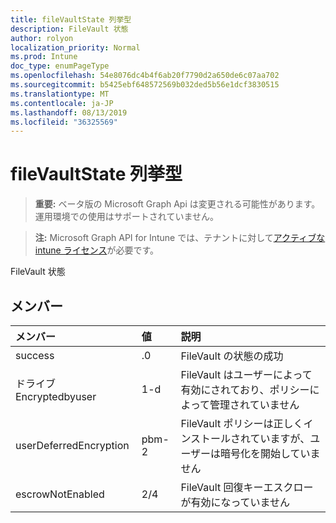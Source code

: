 ```yaml
---
title: fileVaultState 列挙型
description: FileVault 状態
author: rolyon
localization_priority: Normal
ms.prod: Intune
doc_type: enumPageType
ms.openlocfilehash: 54e8076dc4b4f6ab20f7790d2a650de6c07aa702
ms.sourcegitcommit: b5425ebf648572569b032ded5b56e1dcf3830515
ms.translationtype: MT
ms.contentlocale: ja-JP
ms.lasthandoff: 08/13/2019
ms.locfileid: "36325569"
---
```

# <a name="filevaultstate-enum-type"></a>fileVaultState 列挙型

> **重要:** ベータ版の Microsoft Graph Api は変更される可能性があります。運用環境での使用はサポートされていません。

> **注:** Microsoft Graph API for Intune では、テナントに対して[アクティブな intune ライセンス](https://go.microsoft.com/fwlink/?linkid=839381)が必要です。

FileVault 状態

## <a name="members"></a>メンバー
|メンバー|値|説明|
|:---|:---|:---|
|success|.0|FileVault の状態の成功|
|ドライブ Encryptedbyuser|1-d|FileVault はユーザーによって有効にされており、ポリシーによって管理されていません|
|userDeferredEncryption|pbm-2|FileVault ポリシーは正しくインストールされていますが、ユーザーは暗号化を開始していません|
|escrowNotEnabled|2/4|FileVault 回復キーエスクローが有効になっていません|



